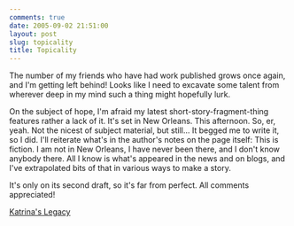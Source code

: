 ```yaml
---
comments: true
date: 2005-09-02 21:51:00
layout: post
slug: topicality
title: Topicality
---
```


The number of my friends who have had work published grows once again, and I'm getting left behind!  Looks like I need to excavate some talent from wherever deep in my mind such a thing might hopefully lurk.  

On the subject of hope, I'm afraid my latest short-story-fragment-thing features rather a lack of it.  It's set in New Orleans.  This afternoon.  So, er, yeah.  Not the nicest of subject material, but still...  It begged me to write it, so I did.  I'll reiterate what's in the author's notes on the page itself:  This is fiction.  I am not in New Orleans, I have never been there, and I don't know anybody there.  All I know is what's appeared in the news and on blogs, and I've extrapolated bits of that in various ways to make a story.  

It's only on its second draft, so it's far from perfect.  All comments appreciated!  

<a href="/fiction/katrina-s-legacy">Katrina's Legacy</a>
